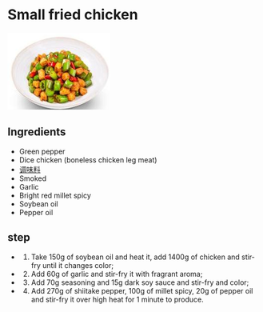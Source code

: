 # Small fried chicken

![小炒鸡丁](/images/小炒鸡丁.jpg)

## Ingredients

- Green pepper
- Dice chicken (boneless chicken leg meat)
- [调味料](/配料/调味料（小炒鸡丁）.md)
- Smoked
- Garlic
- Bright red millet spicy
- Soybean oil
- Pepper oil

## step

- 1. Take 150g of soybean oil and heat it, add 1400g of chicken and stir-fry until it changes color;
- 2. Add 60g of garlic and stir-fry it with fragrant aroma;
- 3. Add 70g seasoning and 15g dark soy sauce and stir-fry and color;
- 4. Add 270g of shiitake pepper, 100g of millet spicy, 20g of pepper oil and stir-fry it over high heat for 1 minute to produce.
